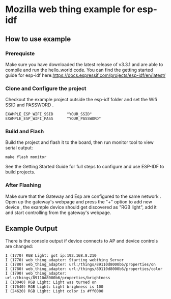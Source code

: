 # Mozilla web thing example for esp-idf


## How to use example

### Prerequiste

Make sure you have downloaded the latest release of v3.3.1 and are able to compile and run the hello_world code. You can find the getting started guide for esp-idf here:https://docs.espressif.com/projects/esp-idf/en/latest/

### Clone and Configure the project

Checkout the example project outside the esp-idf folder and set the Wifi SSID and PASSWORD .

```
EXAMPLE_ESP_WIFI_SSID      "YOUR_SSID"
EXAMPLE_ESP_WIFI_PASS      "YOUR_PASSWORD"
```

### Build and Flash

Build the project and flash it to the board, then run monitor tool to view serial output:

```
make flash monitor
```

See the Getting Started Guide for full steps to configure and use ESP-IDF to build projects.

### After Flashing

Make sure that the Gateway and Esp are configured to the same network . Open up the gateway's webpage and press the "+" option to add new device , the example device should get discovered as "RGB light", add it and start controlling from the gateway's webpage.

## Example Output

There is the console output if device connects to AP and device controls are changed:
```
I (1770) RGB Light: got ip:192.168.8.210
I (1770) web_thing_adapter: Starting webthing Server
I (1780) web_thing_adapter: url:/things/89110d8000b6/properties/on
I (1780) web_thing_adapter: url:/things/89110d8000b6/properties/color
I (1790) web_thing_adapter: url:/things/89110d8000b6/properties/brightness
I (13040) RGB Light: Light was turned on
I (17640) RGB Light: Light brighness is 100
I (24620) RGB Light: Light color is #ff0000
```

